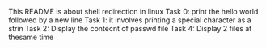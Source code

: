 This README is about  shell redirection in linux
Task 0: print the hello world followed by a new line
Task 1: it involves printing a special character as a strin
Task 2: Display the contecnt of passwd file
Task 4: Display 2 files at thesame time 
